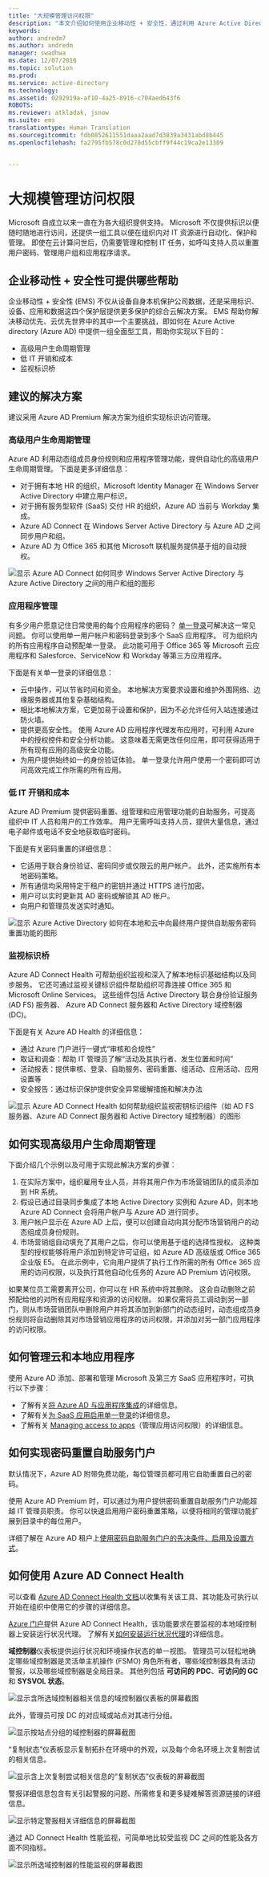 ```yaml
---
title: "大规模管理访问权限"
description: "本文介绍如何使用企业移动性 + 安全性，通过利用 Azure Active Directory 中的工具使组织能够进行标识访问管理。"
keywords: 
author: andredm7
ms.author: andredm
manager: swadhwa
ms.date: 12/07/2016
ms.topic: solution
ms.prod: 
ms.service: active-directory
ms.technology: 
ms.assetid: 0292919a-af10-4a25-8916-c704aed643f6
ROBOTS: 
ms.reviewer: atkladak, jsnow
ms.suite: ems
translationtype: Human Translation
ms.sourcegitcommit: fdb0852611551daaa2aad7d3839a3431abd8b445
ms.openlocfilehash: fa2795fb578c0d278d55cbff9f44c19ca2e13309


---
```


# <a name="manage-access-at-scale"></a>大规模管理访问权限
Microsoft 自成立以来一直在为各大组织提供支持。 Microsoft 不仅提供标识以便随时随地进行访问，还提供一组工具以便在组织内对 IT 资源进行自动化、保护和管理。 即使在云计算问世后，仍需要管理和控制 IT 任务，如呼叫支持人员以重置用户密码、管理用户组和应用程序请求。

## <a name="how-enterprise-mobility-security-can-help-you"></a>企业移动性 + 安全性可提供哪些帮助
企业移动性 + 安全性 (EMS) 不仅从设备自身本机保护公司数据，还是采用标识、设备、应用和数据这四个保护层提供更多保护的综合云解决方案。 EMS 帮助你解决移动优先、云优先世界中的其中一个主要挑战，即如何在 Azure Active directory (Azure AD) 中提供一组全面型工具，帮助你实现以下目的：
- 高级用户生命周期管理
- 低 IT 开销和成本
- 监视标识桥

## <a name="recommended-solution"></a>建议的解决方案
建议采用 Azure AD Premium 解决方案为组织实现标识访问管理。

### <a name="advanced-user-lifecycle-management"></a>高级用户生命周期管理
Azure AD 利用动态组成员身份规则和应用程序管理功能，提供自动化的高级用户生命周期管理。 下面是更多详细信息：

- 对于拥有本地 HR 的组织，Microsoft Identity Manager 在 Windows Server Active Directory 中建立用户标识。
- 对于拥有服务型软件 (SaaS) 交付 HR 的组织，Azure AD 当前与 Workday 集成。
- Azure AD Connect 在 Windows Server Active Directory 与 Azure AD 之间同步用户和组。
- Azure AD 为 Office 365 和其他 Microsoft 联机服务提供基于组的自动授权。

![显示 Azure AD Connect 如何同步 Windows Server Active Directory 与 Azure Active Directory 之间的用户和组的图形](./media/manage-access-at-scale/manage-access-at-scale-fig1.png)

### <a name="application-management"></a>应用程序管理
有多少用户愿意记住日常使用的每个应用程序的密码？ [单一登录](https://azure.microsoft.com/en-us/documentation/articles/active-directory-appssoaccess-whatis/)可解决这一常见问题。 你可以使用单一用户帐户和密码登录到多个 SaaS 应用程序。 可为组织内的所有应用程序自动预配单一登录。 此功能可用于 Office 365 等 Microsoft 云应用程序和 Salesforce、ServiceNow 和 Workday 等第三方应用程序。

下面是有关单一登录的详细信息：

 - 云中操作，可以节省时间和资金。 本地解决方案要求设置和维护外围网络、边缘服务器或其他复杂基础结构。
 - 相比本地解决方案，它更加易于设置和保护，因为不必允许任何入站连接通过防火墙。
 - 提供更高安全性。 使用 Azure AD 应用程序代理发布应用时，可利用 Azure 中的授权控件和安全分析功能。 这意味着无需更改任何应用，即可获得适用于所有现有应用的高级安全功能。
 - 为用户提供始终如一的身份验证体验。 单一登录允许用户使用一个密码即可访问高效完成工作所需的所有应用。

### <a name="low-it-overhead-and-cost"></a>低 IT 开销和成本
Azure AD Premium 提供密码重置、组管理和应用管理功能的自助服务，可提高组织中 IT 人员和用户的工作效率。 用户无需呼叫支持人员，提供大量信息，通过电子邮件或电话不安全地获取临时密码。

下面是有关密码重置的详细信息：

- 它适用于联合身份验证、密码同步或仅限云的用户帐户。 此外，还实施所有本地密码策略。
- 所有通信均采用特定于租户的密钥并通过 HTTPS 进行加密。
- 用户可以实时更新其 AD 密码或解锁其 AD 帐户。
- 向用户和管理员发送实时通知。

![显示 Azure Active Directory 如何在本地和云中向最终用户提供自助服务密码重置功能的图形](./media/manage-access-at-scale/manage-access-at-scale-fig2.png)

### <a name="monitor-your-identity-bridge"></a>监视标识桥
Azure AD Connect Health 可帮助组织监视和深入了解本地标识基础结构以及同步服务。 它还可通过监视关键标识组件帮助组织可靠连接 Office 365 和 Microsoft Online Services。 这些组件包括 Active Directory 联合身份验证服务 (AD FS) 服务器、 Azure AD Connect 服务器和 Active Directory 域控制器 (DC)。

下面是有关 Azure AD Health 的详细信息：

- 通过 Azure 门户进行一键式“审核和合规性”
- 取证和调查：帮助 IT 管理员了解“活动及其执行者、发生位置和时间”
- 活动报表：提供审核、登录、自助服务、密码重置、组活动、应用活动、应用设置等
- 安全报告：通过标识保护提供安全异常缓解措施和解决办法

![显示 Azure AD Connect Health 如何帮助组织监视密钥标识组件（如 AD FS 服务器、Azure AD Connect 服务器和 Active Directory 域控制器）的图形](./media/manage-access-at-scale/manage-access-at-scale-fig3.png)

## <a name="how-to-implement-an-advanced-user-lifecycle-management"></a>如何实现高级用户生命周期管理
下面介绍几个示例以及可用于实现此解决方案的步骤：

1. 在实际方案中，组织雇用专业人员，并将其用户作为市场营销团队的成员添加到 HR 系统。
2.  假设已通过目录同步集成了本地 Active Directory 实例和 Azure AD，则本地 Azure AD Connect 会将用户帐户与 Azure AD 进行同步。
3.  用户帐户显示在 Azure AD 上后，便可以创建自动向其分配市场营销用户的动态组成员身份规则。
4.  市场营销组自动填充了其用户之后，你可以使用基于组的选择性授权。 这种类型的授权能够将用户添加到特定许可证组，如 Azure AD 高级版或 Office 365 企业版 E5。
    在此示例中，它向用户提供了执行工作所需的所有 Office 365 应用的访问权限，以及执行其他自动化任务的 Azure AD Premium 访问权限。

如果某位员工需要离开公司，你可以在 HR 系统中将其删除。 这会自动删除之前预配给他的对所有应用程序和资源的访问权限。 如果仅需将员工调动到另一部门，则从市场营销团队中删除用户并将其添加到新部门的动态组时，动态组成员身份规则将自动删除其对市场营销应用程序的访问权限，并添加对另一部门应用程序的访问权限。

## <a name="how-to-manage-cloud-and-on-premises-applications"></a>如何管理云和本地应用程序
使用 Azure AD 添加、部署和管理 Microsoft 及第三方 SaaS 应用程序时，可执行以下步骤：
- 了解有关[将 Azure AD 与应用程序集成](https://azure.microsoft.com/documentation/articles/active-directory-integrating-applications-getting-started/)的详细信息。
- 了解有关[为 SaaS 应用启用单一登录](https://azure.microsoft.com/documentation/articles/active-directory-sso-integrate-saas-apps/)的详细信息。
- 了解有关 [Managing access to apps](https://azure.microsoft.com/documentation/articles/active-directory-managing-access-to-apps/)（管理应用访问权限）的详细信息。

## <a name="how-to-implement-password-reset-self-service-portal"></a>如何实现密码重置自助服务门户
默认情况下，Azure AD 附带免费功能，每位管理员都可用它自助重置自己的密码。

使用 Azure AD Premium 时，可以通过为用户提供密码重置自助服务门户功能超越 IT 管理员职责。 你可以快速启用用户密码重置策略，以便将相同的管理功能扩展到目录中的每位用户。

详细了解在 Azure AD 租户上[使用密码自助服务门户的先决条件、启用及设置方式](https://azure.microsoft.com/en-us/documentation/articles/active-directory-accessmanagement-manage-groups/)。

## <a name="how-to-use-azure-ad-connect-health"></a>如何使用 Azure AD Connect Health
可以查看 [Azure AD Connect Health 文档](https://azure.microsoft.com/en-in/documentation/articles/active-directory-aadconnect-health/)以收集有关该工具、其功能及可执行以开始在组织中使用它的步骤的详细信息。

[Azure 门户](https://ms.portal.azure.com)提供 Azure AD Connect Health，该功能要求在要监视的本地域控制器上安装运行状况代理。 了解有关[如何安装运行状况代理](https://azure.microsoft.com/en-in/documentation/articles/active-directory-aadconnect-health-agent-install/)的详细信息。

**域控制器**仪表板提供运行状况和环境操作状态的单一视图。 管理员可以轻松地确定哪些域控制器是灵活单主机操作 (FSMO) 角色所有者，哪些域控制器具有活动警报，以及哪些域控制器是全局目录。 其他列包括 **可访问的 PDC**、**可访问的 GC** 和 **SYSVOL 状态**。

![显示含所选域控制器相关信息的域控制器仪表板的屏幕截图](./media/manage-access-at-scale/manage-access-at-scale-fig4.png)

此外，管理员可按 DC 的对应域或站点对其进行分组。

![显示按站点分组的域控制器的屏幕截图](./media/manage-access-at-scale/manage-access-at-scale-fig5.png)

“复制状态”仪表板显示复制拓扑在环境中的外观，以及每个命名环境上次复制尝试的相关信息。

![显示含上次复制尝试相关信息的“复制状态”仪表板的屏幕截图](./media/manage-access-at-scale/manage-access-at-scale-fig6.png)

警报详细信息包含有关引起警报的问题、所需修复和更多疑难解答资源链接的详细信息。

![显示特定警报相关详细信息的屏幕截图](./media/manage-access-at-scale/manage-access-at-scale-fig7.png)

通过 AD Connect Health 性能监视，可简单地比较受监视 DC 之间的性能及各方面不同指标。

![显示所选域控制器的性能监视的屏幕截图](./media/manage-access-at-scale/manage-access-at-scale-fig8.png)



<!--HONumber=Dec16_HO2-->


